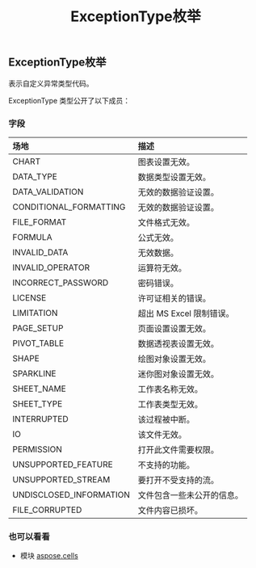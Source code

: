 ﻿---
title: ExceptionType枚举
second_title: Aspose.Cells for Python via .NET API 参考资料
description:
type: docs
weight: 2020
url: /zh/python-net/aspose.cells/exceptiontype/
is_root: false
---
##  ExceptionType枚举
表示自定义异常类型代码。



ExceptionType 类型公开了以下成员：

### 字段
|场地|描述|
| :- | :- |
| CHART |图表设置无效。|
| DATA_TYPE |数据类型设置无效。|
| DATA_VALIDATION |无效的数据验证设置。|
| CONDITIONAL_FORMATTING |无效的数据验证设置。|
| FILE_FORMAT |文件格式无效。|
| FORMULA |公式无效。|
| INVALID_DATA |无效数据。|
| INVALID_OPERATOR |运算符无效。|
| INCORRECT_PASSWORD |密码错误。|
| LICENSE |许可证相关的错误。|
| LIMITATION |超出 MS Excel 限制错误。|
| PAGE_SETUP |页面设置设置无效。|
| PIVOT_TABLE |数据透视表设置无效。|
| SHAPE |绘图对象设置无效。|
| SPARKLINE |迷你图对象设置无效。|
| SHEET_NAME |工作表名称无效。|
| SHEET_TYPE |工作表类型无效。|
| INTERRUPTED |该过程被中断。|
| IO |该文件无效。|
| PERMISSION |打开此文件需要权限。|
| UNSUPPORTED_FEATURE |不支持的功能。|
| UNSUPPORTED_STREAM |要打开不受支持的流。|
| UNDISCLOSED_INFORMATION |文件包含一些未公开的信息。|
| FILE_CORRUPTED |文件内容已损坏。|



### 也可以看看
* 模块 [aspose.cells](..)

